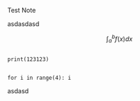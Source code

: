Test Note

asdasdasd

$$\int_a^b f(x) dx$$

<code python>
print(123123)

for i in range(4):
    i
</code>

asdasd